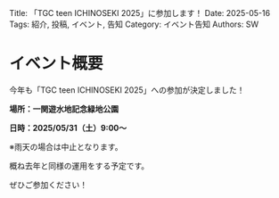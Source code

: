 Title: 「TGC teen ICHINOSEKI 2025」に参加します！
Date: 2025-05-16
Tags: 紹介, 投稿, イベント, 告知
Category: イベント告知
Authors: SW

# イベント概要

今年も「TGC teen ICHINOSEKI 2025」への参加が決定しました！

**場所：一関遊水地記念緑地公園**

**日時：2025/05/31（土）9:00〜**

※雨天の場合は中止となります。

概ね去年と同様の運用をする予定です。

ぜひご参加ください！

